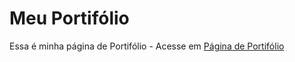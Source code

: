 # Meu Portifólio

Essa é minha página de Portifólio - Acesse em [Página de Portifólio](https://fernandoans.github.io/)
